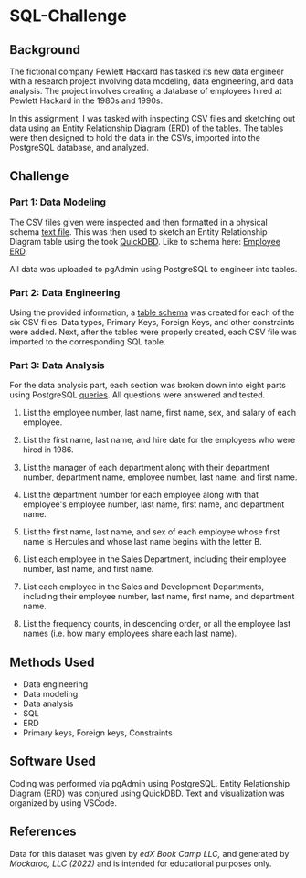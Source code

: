 # **SQL-Challenge**

## Background
The fictional company Pewlett Hackard has tasked its new data engineer with a research project involving data modeling, data engineering, and data analysis. The project involves creating a database of employees hired at Pewlett Hackard in the 1980s and 1990s. 

In this assignment, I was tasked with inspecting CSV files and sketching out data using an Entity Relationship Diagram (ERD) of the tables. The tables were then designed to hold the data in the CSVs, imported into the PostgreSQL database, and analyzed. 

## Challenge 

### Part 1: Data Modeling
The CSV files given were inspected and then formatted in a physical schema [text file](https://github.com/maddieemihle/SQL-challenge/blob/main/EmployeeSQL/Employee%20Physical%20Schema.txt). This was then used to sketch an Entity Relationship Diagram table using the took [QuickDBD](https://app.quickdatabasediagrams.com/#/). Like to schema here: [Employee ERD]( https://app.quickdatabasediagrams.com/#/d/ad16ga).

All data was uploaded to pgAdmin using PostgreSQL to engineer into tables.

### Part 2: Data Engineering 
Using the provided information, a [table schema](https://github.com/maddieemihle/SQL-challenge/blob/main/EmployeeSQL/Schema.sql) was created for each of the six CSV files. Data types, Primary Keys, Foreign Keys, and other constraints were added. Next, after the tables were properly created, each CSV file was imported to the corresponding SQL table. 

### Part 3: Data Analysis 
For the data analysis part, each section was broken down into eight parts using PostgreSQL [queries](https://github.com/maddieemihle/SQL-challenge/blob/main/EmployeeSQL/Queries.sql). All questions were answered and tested. 

1. List the employee number, last name, first name, sex, and salary of each employee.

2. List the first name, last name, and hire date for the employees who were hired in 1986.

3. List the manager of each department along with their department number, department name, employee number, last name, and first name.

4. List the department number for each employee along with that employee's employee number, last name, first name, and department name. 

5. List the first name, last name, and sex of each employee whose first name is Hercules and whose last name begins with the letter B.

6. List each employee in the Sales Department, including their employee number, last name, and first name. 

7. List each employee in the Sales and Development Departments, including their employee number, last name, first name, and department name. 
    
8. List the frequency counts, in descending order, or all the employee last names (i.e. how many employees share each last name).

## Methods Used 
* Data engineering 
* Data modeling
* Data analysis 
* SQL 
* ERD 
* Primary keys, Foreign keys, Constraints

## Software Used 
Coding was performed via pgAdmin using PostgreSQL. Entity Relationship Diagram (ERD) was conjured using QuickDBD. Text and visualization was organized by using VSCode. 

## References 
Data for this dataset was given by _edX Book Camp LLC,_ and generated by _Mockaroo, LLC (2022)_ and is intended for educational purposes only. 
